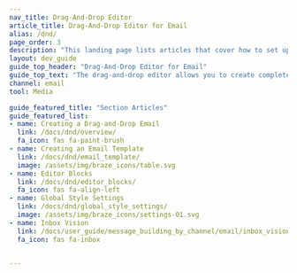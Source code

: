 ```yaml
---
nav_title: Drag-And-Drop Editor
article_title: Drag-And-Drop Editor for Email
alias: /dnd/
page_order: 3
description: "This landing page lists articles that cover how to set up and properly use the drag-and-drop editor provided by Braze."
layout: dev_guide
guide_top_header: "Drag-And-Drop Editor for Email"
guide_top_text: "The drag-and-drop editor allows you to create completely custom and personalized email messages without using HTML."
channel: email
tool: Media

guide_featured_title: "Section Articles"
guide_featured_list:
- name: Creating a Drag-and-Drop Email
  link: /docs/dnd/overview/
  fa_icon: fas fa-paint-brush
- name: Creating an Email Template
  link: /docs/dnd/email_template/
  image: /assets/img/braze_icons/table.svg
- name: Editor Blocks
  link: /docs/dnd/editor_blocks/
  fa_icon: fas fa-align-left
- name: Global Style Settings
  link: /docs/dnd/global_style_settings/
  image: /assets/img/braze_icons/settings-01.svg
- name: Inbox Vision
  link: /docs/user_guide/message_building_by_channel/email/inbox_vision/
  fa_icon: fas fa-inbox


---
```

<br><br>
